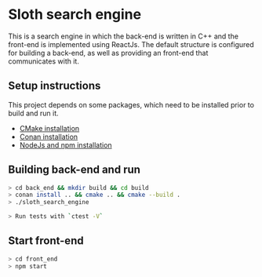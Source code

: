 # Sloth search engine

This is a search engine in which the back-end is written in C++ and the front-end is implemented using ReactJs.
The default structure is configured for building a back-end, as well as providing an front-end that communicates with it.



## Setup instructions

This project depends on some packages, which need to be installed prior to build and run it.
* [CMake installation](https://cmake.org/install/)
* [Conan installation](http://docs.conan.io/en/latest/installation.html)
* [NodeJs and npm installation](https://linuxize.com/post/how-to-install-node-js-on-ubuntu-18.04/)



## Building back-end and run

``` bash
> cd back_end && mkdir build && cd build
> conan install .. && cmake .. && cmake --build .
> ./sloth_search_engine

> Run tests with `ctest -V`
```


## Start front-end

``` bash
> cd front_end
> npm start
```
